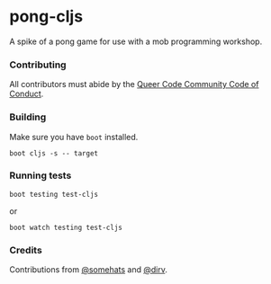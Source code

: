# pong-cljs

A spike of a pong game for use with a mob programming workshop.

### Contributing

All contributors must abide by the [Queer Code Community Code of Conduct](http://www.queer-code.org/coc.html).

### Building

Make sure you have `boot` installed.

`boot cljs -s -- target`

### Running tests

`boot testing test-cljs`

or

`boot watch testing test-cljs`


### Credits

Contributions from [@somehats](http://github.com/somehats) and [@dirv](http://github.com/dirv).
